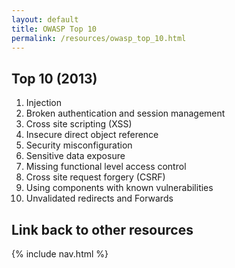 ```yaml
---
layout: default
title: OWASP Top 10
permalink: /resources/owasp_top_10.html
---
```

## Top 10 (2013)
1. Injection
2. Broken authentication and session management
3. Cross site scripting (XSS)
4. Insecure direct object reference
5. Security misconfiguration
6. Sensitive data exposure
7. Missing functional level access control
8. Cross site request forgery (CSRF)
9. Using components with known vulnerabilities
10. Unvalidated redirects and Forwards

## Link back to other resources
{% include nav.html %}
